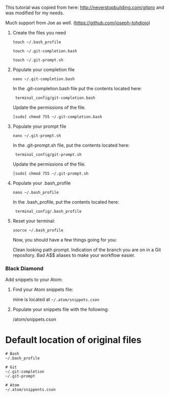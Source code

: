 This tutorial was copied from here: http://neverstopbuilding.com/gitpro and was modified for my needs.

Much support from Joe as well. (https://github.com/joseph-tohdjojo)


1. Create the files you need

	`touch ~/.bash_profile`

	`touch ~/.git-completion.bash`

	`touch ~/.git-prompt.sh`

2. Populate your completion file

	`nano ~/.git-completion.bash`

	In the .git-completion.bash file put the contents located here:

		terminal_config/git-completion.bash


	Update the permissions of the file.

	`[sudo] chmod 755 ~/.git-completion.bash`

3. Populate your prompt file

	`nano ~/.git-prompt.sh`

	In the .git-prompt.sh file, put the contents located here:

		terminal_config/git-prompt.sh

	Update the permissions of the file.

	`[sudo] chmod 755 ~/.git-prompt.sh`

4. Populate your .bash_profile

	`nano ~/.bash_profile`

	In the .bash_profile, put the contents located here:

		terminal_config/.bash_profile


5. Reset your terminal:

	`source ~/.bash_profile`

	Now, you should have a few things going for you:

	Clean looking path prompt.
	Indication of the branch you are on in a Git repository.
	Bad A$$ aliases to make your workflow easier.

### Black Diamond ###

Add snippets to your Atom:

1. Find your Atom snippets file:

	mine is located at `~/.atom/snippets.cson`

2. Populate your snippets file with the following:

	/atom/snippets.cson





# Default location of original files #

	# Bash
	~/.bash_profile

	# Git
	~/.git-completion
	~/.git-prompt

	# Atom
	~/.atom/snippents.cson
